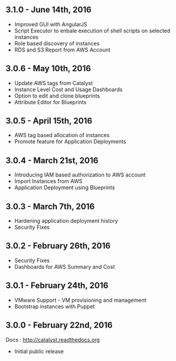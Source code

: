 
3.1.0 - June 14th, 2016
----------------------------
* Improved GUI with AngularJS
* Script Executor to enbale execution of shell scripts on selected instances
* Role based discovery of instances
* RDS and S3 Report from AWS Account

3.0.6 - May 10th, 2016
----------------------------
* Update AWS tags from Catalyst
* Instance Level Cost and Usage Dashboards
* Option to edit and clone blueprints
* Attribute Editor for Blueprints

3.0.5 - April 15th, 2016
----------------------------
* AWS tag based allocation of instances
* Promote feature for Application Deployments

3.0.4 - March 21st, 2016
----------------------------
* Introducing IAM based authorization to AWS account
* Import Instances from AWS
* Application Deployment using Blueprints

3.0.3 - March 7th, 2016
----------------------------
* Hardening application deployment history
* Security Fixes

3.0.2 - February 26th, 2016
----------------------------
* Security Fixes
* Dashboards for AWS Summary and Cost

3.0.1 - February 24th, 2016
---------------------------
* VMware Support - VM provisioning and management 
* Bootstrap instances with Puppet

3.0.0 - February 22nd, 2016
---------------------------

Docs : http://catalyst.readthedocs.org

* Initial public release
